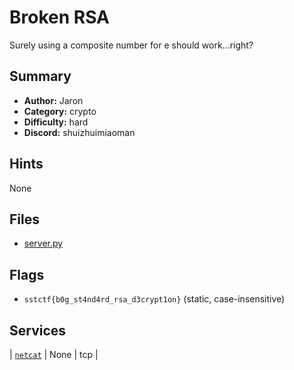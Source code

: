 # Broken RSA
Surely using a composite number for e should work...right?


## Summary
- **Author:** Jaron
- **Category:** crypto
- **Difficulty:** hard
- **Discord:** shuizhuimiaoman

## Hints
None

## Files
- [server.py](<dist/server.py>)

## Flags
- `sstctf{b0g_st4nd4rd_rsa_d3crypt1on}` (static, case-insensitive)

## Services
| [`netcat`](<service/src>) | None | tcp |
